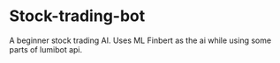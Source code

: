 # Stock-trading-bot
A beginner stock trading AI. Uses ML Finbert as the ai while using some parts of lumibot api. 
